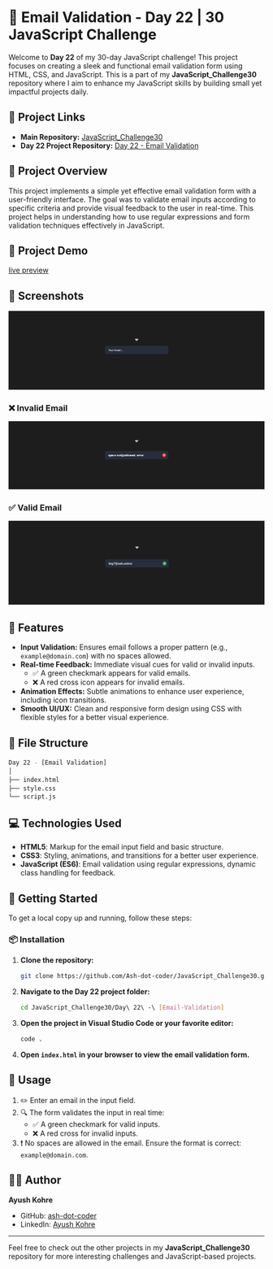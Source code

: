 # 📧 Email Validation - Day 22 | 30 JavaScript Challenge

Welcome to **Day 22** of my 30-day JavaScript challenge! This project focuses on creating a sleek and functional email validation form using HTML, CSS, and JavaScript. This is a part of my **JavaScript_Challenge30** repository where I aim to enhance my JavaScript skills by building small yet impactful projects daily.

## 🔗 Project Links

- **Main Repository:** [JavaScript_Challenge30](https://github.com/Ash-dot-coder/JavaScript_Challenge30)
- **Day 22 Project Repository:** [Day 22 - Email Validation](https://github.com/Ash-dot-coder/JavaScript_Challenge30/tree/Js30/Day%2022%20-%20%5BEmail-Validation%5D)

## 🎯 Project Overview

This project implements a simple yet effective email validation form with a user-friendly interface. The goal was to validate email inputs according to specific criteria and provide visual feedback to the user in real-time. This project helps in understanding how to use regular expressions and form validation techniques effectively in JavaScript.

## 🎨 Project Demo
[live preview](https://ash-dot-coder.github.io/JavaScript_Challenge30/Day%2022%20-%20%5BEmail-Validation%5D/index.html)


## 📸 Screenshots
![Interface](images/interface-1.png)

### ❌ Invalid Email
![Invalid Email](images/interface-2.png)

### ✅ Valid Email
![Valid Email](images/interface-3.png)


## 📝 Features

- **Input Validation:** Ensures email follows a proper pattern (e.g., `example@domain.com`) with no spaces allowed.
- **Real-time Feedback:** Immediate visual cues for valid or invalid inputs.
  - ✅ A green checkmark appears for valid emails.
  - ❌ A red cross icon appears for invalid emails.
- **Animation Effects:** Subtle animations to enhance user experience, including icon transitions.
- **Smooth UI/UX:** Clean and responsive form design using CSS with flexible styles for a better visual experience.

## 📁 File Structure

```bash
Day 22 - [Email Validation]
│
├── index.html
├── style.css
└── script.js
```

## 💻 Technologies Used

- **HTML5**: Markup for the email input field and basic structure.
- **CSS3**: Styling, animations, and transitions for a better user experience.
- **JavaScript (ES6)**: Email validation using regular expressions, dynamic class handling for feedback.

## 🚀 Getting Started

To get a local copy up and running, follow these steps:

### 📦 Installation

1. **Clone the repository:**

   ```bash
   git clone https://github.com/Ash-dot-coder/JavaScript_Challenge30.git
   ```

2. **Navigate to the Day 22 project folder:**

   ```bash
   cd JavaScript_Challenge30/Day\ 22\ -\ [Email-Validation]
   ```

3. **Open the project in Visual Studio Code or your favorite editor:**

   ```bash
   code .
   ```

4. **Open `index.html` in your browser to view the email validation form.**

## 🌟 Usage

1. ✏️ Enter an email in the input field.
2. 🔍 The form validates the input in real time:
   - ✅ A green checkmark for valid inputs.
   - ❌ A red cross for invalid inputs.
3. ❗ No spaces are allowed in the email. Ensure the format is correct: `example@domain.com`.

## 👨‍💻 Author

**Ayush Kohre**

- GitHub: [ash-dot-coder](https://github.com/ash-dot-coder)
- LinkedIn: [Ayush Kohre](https://www.linkedin.com/in/aayush-kohre-dev1/)

---

Feel free to check out the other projects in my **JavaScript_Challenge30** repository for more interesting challenges and JavaScript-based projects.
